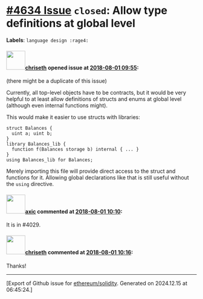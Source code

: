 # [\#4634 Issue](https://github.com/ethereum/solidity/issues/4634) `closed`: Allow type definitions at global level
**Labels**: `language design :rage4:`


#### <img src="https://avatars.githubusercontent.com/u/9073706?v=4" width="50">[chriseth](https://github.com/chriseth) opened issue at [2018-08-01 09:55](https://github.com/ethereum/solidity/issues/4634):

(there might be a duplicate of this issue)

Currently, all top-level objects have to be contracts, but it would be very helpful to at least allow definitions of structs and enums at global level (although even internal functions might).

This would make it easier to use structs with libraries:

```
struct Balances {
  uint a; uint b;
}
library Balances_lib {
  function f(Balances storage b) internal { ... }
}
using Balances_lib for Balances;
```

Merely importing this file will provide direct access to the struct and functions for it. Allowing global declarations like that is still useful without the `using` directive.

#### <img src="https://avatars.githubusercontent.com/u/20340?v=4" width="50">[axic](https://github.com/axic) commented at [2018-08-01 10:10](https://github.com/ethereum/solidity/issues/4634#issuecomment-409524564):

It is in #4029.

#### <img src="https://avatars.githubusercontent.com/u/9073706?v=4" width="50">[chriseth](https://github.com/chriseth) commented at [2018-08-01 10:16](https://github.com/ethereum/solidity/issues/4634#issuecomment-409525854):

Thanks!


-------------------------------------------------------------------------------



[Export of Github issue for [ethereum/solidity](https://github.com/ethereum/solidity). Generated on 2024.12.15 at 06:45:24.]
